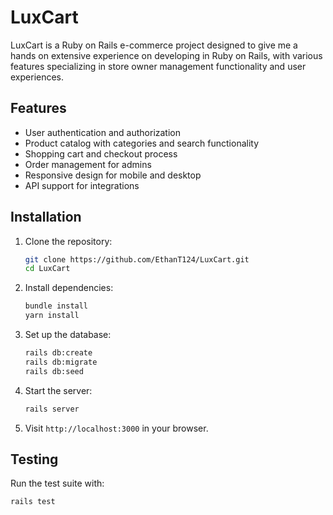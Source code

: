 # LuxCart

LuxCart is a Ruby on Rails e-commerce project designed to give me a hands on extensive experience on developing in Ruby on Rails, with various features specializing in store owner management functionality and user experiences. 

## Features

- User authentication and authorization
- Product catalog with categories and search functionality
- Shopping cart and checkout process
- Order management for admins
- Responsive design for mobile and desktop
- API support for integrations

## Installation

1. Clone the repository:
   ```bash
   git clone https://github.com/EthanT124/LuxCart.git
   cd LuxCart
   ```

2. Install dependencies:
   ```bash
   bundle install
   yarn install
   ```

3. Set up the database:
   ```bash
   rails db:create
   rails db:migrate
   rails db:seed
   ```

4. Start the server:
   ```bash
   rails server
   ```

5. Visit `http://localhost:3000` in your browser.

## Testing

Run the test suite with:
```bash
rails test
```

